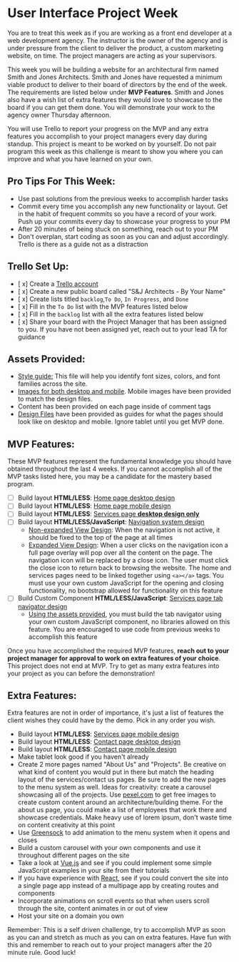 # User Interface Project Week
You are to treat this week as if you are working as a front end developer at a web development agency. The instructor is the owner of the agency and is under pressure from the client to deliver the product, a custom marketing website, on time. The project managers are acting as your supervisors.  

This week you will be building a website for an architectural firm named Smith and Jones Architects.  Smith and Jones have requested a minimum viable product to deliver to their board of directors by the end of the week.  The requirements are listed below under **MVP Features**.  Smith and Jones also have a wish list of extra features they would love to showcase to the board if you can get them done.  You will demonstrate your work to the agency owner Thursday afternoon.  

You will use Trello to report your progress on the MVP and any extra features you accomplish to your project managers every day during standup. This project is meant to be worked on by yourself.  Do not pair program this week as this challenge is meant to show you where you can improve and what you have learned on your own.

## Pro Tips For This Week:
- Use past solutions from the previous weeks to accomplish harder tasks
- Commit every time you accomplish any new functionality or layout. Get in the habit of frequent commits so you have a record of your work.  Push up your commits every day to showcase your progress to your PM
- After 20 minutes of being stuck on something, reach out to your PM
- Don't overplan, start coding as soon as you can and adjust accordingly.  Trello is there as a guide not as a distraction

## Trello Set Up:
* [ x] Create a [Trello account](https://trello.com/)
* [ x] Create a new public board called "S&J Architects - By Your Name"
* [ x] Create lists titled ```backlog```,```To Do```, ```In Progress```, and ```Done```
* [ x] Fill in the ```To Do``` list with the MVP features listed below
* [ x] Fill in the ```backlog``` list with all the extra features listed below
* [ x] Share your board with the Project Manager that has been assigned to you.  If you have not been assigned yet, reach out to your lead TA for guidance

## Assets Provided:
* [Style guide:](/DesignFiles/style-guide.md) This file will help you identify font sizes, colors, and font families across the site.
* [Images for both desktop and mobile](/img).  Mobile images have been provided to match the design files.
* Content has been provided on each page inside of comment tags
* [Design Files](/DesignFiles) have been provided as guides for what the pages should look like on desktop and mobile.  Ignore tablet until you get MVP done.

## MVP Features:
These MVP features represent the fundamental knowledge you should have obtained throughout the last 4 weeks.  If you cannot accomplish all of the MVP tasks listed here, you may be a candidate for the mastery based program.
* [ ] Build layout **HTML/LESS**: [Home page desktop design](/DesignFiles/Home/home-desktop.png)
* [ ] Build layout **HTML/LESS**: [Home page mobile design](/DesignFiles/Home/home-mobile.png)
* [ ] Build layout **HTML/LESS**: [Services page **desktop design only**](/DesignFiles/Services/services-desktop.png)
* [ ] Build layout **HTML/LESS/JavaScript**: [Navigation system design](DesignFiles/Navigation)
	* [Non-expanded View Design](DesignFiles/Navigation/non-expanded/non-expanded.png): When the navigation is not active, it should be fixed to the top of the page at all times
	* [Expanded View Design](DesignFiles/Navigation/expanded): When a user clicks on the navigation icon a full page overlay will pop over all the content on the page. The navigation icon will be replaced by a close icon. The user must click the close icon to return back to browsing the website. The home and services pages need to be linked together using `<a></a>` tags. You must use your own custom JavaScript for the opening and closing functionality, no bootstrap allowed for functionality on this feature
* [ ] Build Custom Component **HTML/LESS/JavaScript**: [Services page tab navigator design](/DesignFiles/Services/tabs)
	* [Using the assets provided](/img/services), you must build the tab navigator using your own custom JavaScript component, no libraries allowed on this feature. You are encouraged to use code from previous weeks to accomplish this feature

Once you have accomplished the required MVP features, **reach out to your project manager for approval to work on extra features of your choice**.  This project does not end at MVP.  Try to get as many extra features into your project as you can before the demonstration!

## Extra Features:
Extra features are not in order of importance, it's just a list of features the client wishes they could have by the demo.  Pick in any order you wish.
* Build layout **HTML/LESS**: [Services page mobile design](/DesignFiles/Services/services-mobile.png)
* Build layout **HTML/LESS**: [Contact page desktop design](/DesignFiles/Contact/contact-desktop.png)
* Build layout **HTML/LESS**: [Contact page mobile design](/DesignFiles/Contact/contact-mobile.png)
* Make tablet look good if you haven't already
* Create 2 more pages named "About Us" and "Projects".  Be creative on what kind of content you would put in there but match the heading layout of the services/contact us pages.  Be sure to add the new pages to the menu system as well.  Ideas for creativity: create a carousel showcasing all of the projects.  Use [pexel.com](https://www.pexels.com/) to get free images to create custom content around an architecture/building theme.  For the about us page, you could make a list of employees that work there and showcase credentials.  Make heavy use of lorem ipsum, don't waste time on content creativity at this point
* Use [Greensock](https://greensock.com/gsap) to add animation to the menu system when it opens and closes
* Build a custom carousel with your own components and use it throughout different pages on the site
* Take a look at [Vue.js](https://vuejs.org/v2/guide/) and see if you could implement some simple JavaScript examples in your site from their tutorials
* If you have experience with [React](https://reactjs.org/tutorial/tutorial.html), see if you could convert the site into a single page app instead of a multipage app by creating routes and components
* Incorporate animations on scroll events so that when users scroll through the site, content animates in or out of view
* Host your site on a domain you own

Remember: This is a self driven challenge, try to accomplish MVP as soon as you can and stretch as much as you can on extra features.  Have fun with this and remember to reach out to your project managers after the 20 minute rule.  Good luck!